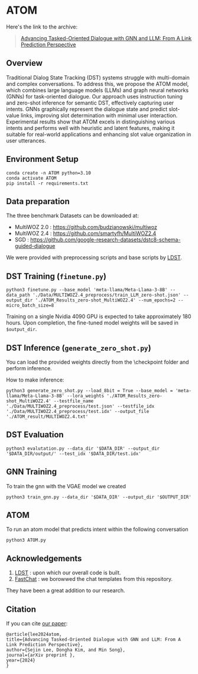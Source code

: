 # ATOM

Here's the link to the archive:

> [Advancing Tasked-Oriented Dialogue with GNN and LLM: From A Link Prediction Perspective]()

## Overview

Traditional Dialog State Tracking (DST) systems struggle with multi-domain and complex conversations. To address this, we propose the ATOM model, which combines large language models (LLMs) and graph neural networks (GNNs) for task-oriented dialogue. Our approach uses instruction tuning and zero-shot inference for semantic DST, effectively capturing user intents. GNNs graphically represent the dialogue state and predict slot-value links, improving slot determination with minimal user interaction. Experimental results show that ATOM excels in distinguishing various intents and performs well with heuristic and latent features, making it suitable for real-world applications and enhancing slot value organization in user utterances.

## Environment Setup

```
conda create -n ATOM python=3.10
conda activate ATOM
pip install -r requirements.txt
```

## Data preparation

The three benchmark Datasets can be downloaded at:

- MultiWOZ 2.0 : https://github.com/budzianowski/multiwoz
- MultiWOZ 2.4 : https://github.com/smartyfh/MultiWOZ2.4
- SGD : https://github.com/google-research-datasets/dstc8-schema-guided-dialogue

We were provided with preprocessing scripts and base scripts by [LDST](https://github.com/WoodScene/LDST).

## DST Training (`finetune.py`)

```
python3 finetune.py --base_model 'meta-llama/Meta-Llama-3-8B' --data_path './Data/MULTIWOZ2.4_preprocess/train_LLM_zero-shot.json' --output_dir './ATOM_Results_zero-shot_MultiWOZ2.4' --num_epochs=2 --micro_batch_size=8
```
Training on a single Nvidia 4090 GPU is expected to take approximately 180 hours. Upon completion, the fine-tuned model weights will be saved in `$output_dir`.

## DST Inference (`generate_zero_shot.py`)

You can load the provided weights directly from the \checkpoint folder and perform inference.

How to make inference:

```
python3 generate_zero_shot.py --load_8bit = True --base_model = 'meta-llama/Meta-Llama-3-8B' --lora_weights './ATOM_Results_zero-shot_MultiWOZ2.4' --testfile_name './Data/MULTIWOZ2.4_preprocess/test.json' --testfile_idx './Data/MULTIWOZ2.4_preprocess/test.idx' --output_file './ATOM_result/MULTIWOZ2.4.txt'
```

## DST Evaluation

```
python3 evalutation.py --data_dir '$DATA_DIR' --output_dir '$DATA_DIR/output/' --test_idx '$DATA_DIR/test.idx'
```

## GNN Training

To train the gnn with the VGAE model we created 

```
python3 train_gnn.py --data_dir '$DATA_DIR' --output_dir '$OUTPUT_DIR'
```

## ATOM

To run an atom model that predicts intent within the following conversation 

```
python3 ATOM.py
```

## Acknowledgements

1. [LDST]() : upon which our overall code is built.
2. [FastChat]() : we borowwed the chat templates from this repository.

They have been a great addition to our research.

## Citation

If you can cite [our paper]():

```
@article{lee2024atom,
title={Advancing Tasked-Oriented Dialogue with GNN and LLM: From A Link Prediction Perspective},
author={Sejin Lee, Dongha Kim, and Min Song},
journal={arXiv preprint },
year={2024}
}
```
